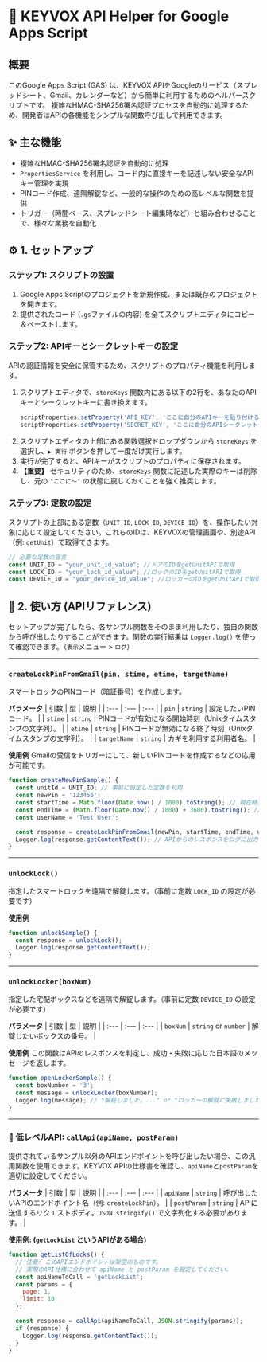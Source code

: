 # 🔑 KEYVOX API Helper for Google Apps Script

## 概要

このGoogle Apps Script (GAS) は、KEYVOX APIをGoogleのサービス（スプレッドシート、Gmail、カレンダーなど）から簡単に利用するためのヘルパースクリプトです。
複雑なHMAC-SHA256署名認証プロセスを自動的に処理するため、開発者はAPIの各機能をシンプルな関数呼び出しで利用できます。

## ✨ 主な機能

- 複雑なHMAC-SHA256署名認証を自動的に処理
- `PropertiesService` を利用し、コード内に直接キーを記述しない安全なAPIキー管理を実現
- PINコード作成、遠隔解錠など、一般的な操作のための高レベルな関数を提供
- トリガー（時間ベース、スプレッドシート編集時など）と組み合わせることで、様々な業務を自動化

## ⚙️ 1. セットアップ

### ステップ1: スクリプトの設置

1.  Google Apps Scriptのプロジェクトを新規作成、または既存のプロジェクトを開きます。
2.  提供されたコード (`.gs`ファイルの内容) を全てスクリプトエディタにコピー＆ペーストします。

### ステップ2: APIキーとシークレットキーの設定

APIの認証情報を安全に保管するため、スクリプトのプロパティ機能を利用します。

1.  スクリプトエディタで、`storeKeys` 関数内にある以下の2行を、あなたのAPIキーとシークレットキーに書き換えます。
    ```javascript
    scriptProperties.setProperty('API_KEY', 'ここに自分のAPIキーを貼り付ける');
    scriptProperties.setProperty('SECRET_KEY', 'ここに自分のAPIシークレットキー貼り付ける');
    ```
2.  スクリプトエディタの上部にある関数選択ドロップダウンから `storeKeys` を選択し、`▶ 実行` ボタンを押して一度だけ実行します。
3.  実行が完了すると、APIキーがスクリプトのプロパティに保存されます。
4.  **【重要】** セキュリティのため、`storeKeys` 関数に記述した実際のキーは削除し、元の `'ここに〜'` の状態に戻しておくことを強く推奨します。

### ステップ3: 定数の設定

スクリプトの上部にある定数（`UNIT_ID`, `LOCK_ID`, `DEVICE_ID`）を、操作したい対象に応じて設定してください。これらのIDは、KEYVOXの管理画面や、別途API（例: `getUnit`）で取得できます。

```javascript
// 必要な定数の宣言
const UNIT_ID = "your_unit_id_value"; //ドアのIDをgetUnitAPIで取得
const LOCK_ID = "your_lock_id_value"; //ロックのIDをgetUnitAPIで取得
const DEVICE_ID = "your_device_id_value"; //ロッカーのIDをgetUnitAPIで取得
```

## 🚀 2. 使い方 (APIリファレンス)

セットアップが完了したら、各サンプル関数をそのまま利用したり、独自の関数から呼び出したりすることができます。関数の実行結果は `Logger.log()` を使って確認できます。（`表示`メニュー > `ログ`）

---

### `createLockPinFromGmail(pin, stime, etime, targetName)`

スマートロックのPINコード（暗証番号）を作成します。

**パラメータ**
| 引数 | 型 | 説明 |
| :--- | :--- | :--- |
| `pin` | `string` | 設定したいPINコード。 |
| `stime` | `string` | PINコードが有効になる開始時刻（Unixタイムスタンプの文字列）。 |
| `etime` | `string` | PINコードが無効になる終了時刻（Unixタイムスタンプの文字列）。 |
| `targetName` | `string` | カギを利用する利用者名。 |

**使用例**
Gmailの受信をトリガーにして、新しいPINコードを作成するなどの応用が可能です。

```javascript
function createNewPinSample() {
  const unitId = UNIT_ID; // 事前に設定した定数を利用
  const newPin = '123456';
  const startTime = Math.floor(Date.now() / 1000).toString(); // 現在時刻
  const endTime = (Math.floor(Date.now() / 1000) + 3600).toString(); // 1時間後
  const userName = 'Test User';

  const response = createLockPinFromGmail(newPin, startTime, endTime, userName);
  Logger.log(response.getContentText()); // APIからのレスポンスをログに出力
}
```

---

### `unlockLock()`

指定したスマートロックを遠隔で解錠します。（事前に定数 `LOCK_ID` の設定が必要です）

**使用例**
```javascript
function unlockSample() {
  const response = unlockLock();
  Logger.log(response.getContentText());
}
```

---

### `unlockLocker(boxNum)`

指定した宅配ボックスなどを遠隔で解錠します。（事前に定数 `DEVICE_ID` の設定が必要です）

**パラメータ**
| 引数 | 型 | 説明 |
| :--- | :--- | :--- |
| `boxNum` | `string` or `number` | 解錠したいボックスの番号。 |

**使用例**
この関数はAPIのレスポンスを判定し、成功・失敗に応じた日本語のメッセージを返します。
```javascript
function openLockerSample() {
  const boxNumber = '3';
  const message = unlockLocker(boxNumber);
  Logger.log(message); // "解錠しました。..." or "ロッカーの解錠に失敗しました。..."
}
```

---

### 🧰 低レベルAPI: `callApi(apiName, postParam)`

提供されているサンプル以外のAPIエンドポイントを呼び出したい場合、この汎用関数を使用できます。KEYVOX APIの仕様書を確認し、`apiName`と`postParam`を適切に設定してください。

**パラメータ**
| 引数 | 型 | 説明 |
| :--- | :--- | :--- |
| `apiName` | `string` | 呼び出したいAPIのエンドポイント名（例: `createLockPin`）。 |
| `postParam` | `string` | APIに送信するリクエストボディ。`JSON.stringify()` で文字列化する必要があります。 |


**使用例: (`getLockList` というAPIがある場合)**
```javascript
function getListOfLocks() {
  // 注意: このAPIエンドポイントは架空のものです。
  // 実際のAPI仕様に合わせて apiName と postParam を設定してください。
  const apiNameToCall = 'getLockList';
  const params = {
    page: 1,
    limit: 10
  };

  const response = callApi(apiNameToCall, JSON.stringify(params));
  if (response) {
    Logger.log(response.getContentText());
  }
}
```